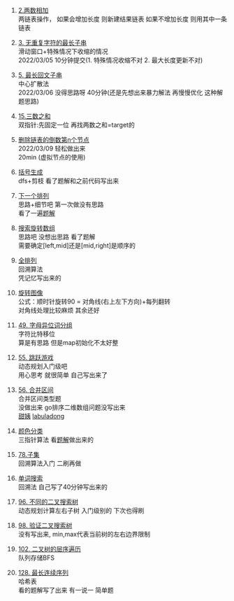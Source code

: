 1. [2.两数相加](https://leetcode-cn.com/problems/add-two-numbers/)
\
两链表操作， 如果会增加长度 则新建结果链表  如果不增加长度 则用其中一条链表
2. [3. 无重复字符的最长子串](https://leetcode-cn.com/problems/longest-substring-without-repeating-characters/)
\
滑动窗口+特殊情况下收缩的情况
\
2022/03/05 10分钟提交(1. 特殊情况收缩不对  2. 最大长度更新不对)
3. [5. 最长回文子串](https://leetcode-cn.com/problems/longest-palindromic-substring/solution/zong-jie-by-wuy9788-79bk/)
\
中心扩散法  
2022/03/06 没得思路呀 40分钟(还是先想出来暴力解法 再慢慢优化 这种解题思路)

4. [15.三数之和](https://leetcode-cn.com/problems/3sum/)
\
双指针:先固定一位 再找两数之和=target的
5. [删除链表的倒数第n个节点](https://leetcode-cn.com/problems/remove-nth-node-from-end-of-list/solution/xu-ni-jie-dian-kuai-man-zhi-zhen-by-wuy9-xx8c/)
\
2022/03/09 轻松做出来
\
20min (虚拟节点的使用)
6. [括号生成](https://leetcode-cn.com/problems/generate-parentheses/submissions/)
\
dfs+剪枝 看了题解和之前代码写出来
7. [下一个排列](https://leetcode-cn.com/problems/<nav></nav>ext-permutation/submissions/)\
思路+细节吧  第一次做没有思路\
看了一遍[题解](https://leetcode-cn.com/problems/next-permutation/solution/xia-yi-ge-pai-lie-suan-fa-xiang-jie-si-lu-tui-dao-/)

8. [搜索旋转数组](https://leetcode-cn.com/problems/search-in-rotated-sorted-array/solution/er-fen-cha-zhao-by-wuy9788-yiow/)\
思路吧 没想出思路 看了题解\
需要确定[left,mid]还是[mid,right]是顺序的
9. [全排列](https://leetcode-cn.com/problems/permutations/submissions/)\
回溯算法\
凭记忆写出来的
10. [旋转图像](https://leetcode-cn.com/problems/rotate-image/solution/ni-shi-zhen-xuan-zhuan-by-wuy9788-4hf8/)\
公式：顺时针旋转90 = 对角线(右上左下方向)+每列翻转\
对角线处理比较麻烦 其余还好
11. [49. 字母异位词分组](https://leetcode-cn.com/problems/group-anagrams/submissions/)\
字符比特移位\
算是有思路  但是map初始化不太好整
12. [55. 跳跃游戏](https://leetcode-cn.com/problems/jump-game/)\
动态规划入门级吧\
用心思考 就很简单  自己写出来了
13. [56. 合并区间](https://leetcode-cn.com/problems/merge-intervals/)\
合并区间类型题\
没做出来 go排序二维数组问题没写出来\
[甜姨](https://mp.weixin.qq.com/s/ioUlNa4ZToCrun3qb4y4Ow)
[labuladong](https://mp.weixin.qq.com/s/Eb6ewVajH56cUlY9LetRJw)

14. [颜色分类](https://leetcode-cn.com/problems/sort-colors/solution/san-zhi-zhen-suan-fa-by-wuy9788-qk0d/)
\
三指针算法 看[题解](https://leetcode-cn.com/problems/sort-colors/solution/kuai-su-pai-xu-partition-guo-cheng-she-ji-xun-huan/)做出来的

15. [78.子集](https://leetcode-cn.com/problems/subsets/solution/by-wuy9788-6qki/)\
回溯算法入门  二刷再做

16. [单词搜索](https://leetcode-cn.com/problems/word-search/solution/by-wuy9788-gebe/)
\
回溯法  自己写了40分钟写出来的

17. [96. 不同的二叉搜索树](https://leetcode-cn.com/problems/unique-binary-search-trees/solution/by-wuy9788-l6lt/)\
动态规划计算左右子树 入门级别的 下次也得刷
18. [98. 验证二叉搜索树](https://leetcode-cn.com/problems/validate-binary-search-tree/)\
没有写出来, min,max代表当前树的左右边界限制

19. [102. 二叉树的层序遍历](https://leetcode-cn.com/problems/binary-tree-level-order-traversal/)\
队列存储BFS

20. [128. 最长连续序列](https://leetcode-cn.com/problems/longest-consecutive-sequence/)
\
哈希表\
看的题解写了出来 有一说一 简单题